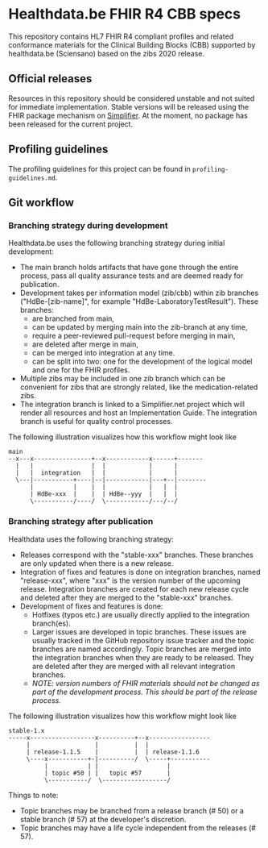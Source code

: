 # Healthdata.be FHIR R4 CBB specs

This repository contains HL7 FHIR R4 compliant profiles and related conformance materials for the Clinical Building Blocks (CBB) supported by healthdata.be (Sciensano) based on the zibs 2020 release.

## Official releases

Resources in this repository should be considered unstable and not suited for immediate implementation. Stable versions will be released using the FHIR package mechanism on [Simplifier](https://simplifier.net/packages). At the moment, no package has been released for the current project.

## Profiling guidelines

The profiling guidelines for this project can be found in `profiling-guidelines.md`.

## Git workflow
### Branching strategy during development
Healthdata.be uses the following branching strategy during initial development:
* The main branch holds artifacts that have gone through the entire process, pass all quality assurance tests and are deemed ready for publication. 
* Development takes per information model (zib/cbb) within zib branches ("HdBe-[zib-name]", for example "HdBe-LaboratoryTestResult"). These branches:
    * are branched from main,
    * can be updated by merging main into the zib-branch at any time,
    * require a peer-reviewed pull-request before merging in main,
    * are deleted after merge in main, 
    * can be merged into integration at any time.
    * can be split into two: one for the development of the logical model and one for the FHIR profiles.    
* Multiple zibs may be included in one zib branch which can be convenient for zibs that are strongly related, like the medication-related zibs.
* The integration branch is linked to a Simplifier.net project which will render all resources and host an Implementation Guide. The integration branch is useful for quality control processes.

The following illustration visualizes how this workflow might look like
```
main
--x---x----------------+--x------------x------+-------
  |   |                |  |            |      |
  |   |  integration   |  |            |      |
  \---|-----------+----|--|------------|---+--|--------
      |           |    |  |            |   |  |  
      | HdBe-xxx  |    |  | HdBe--yyy  |   |  |
      \-----------/----/  \------------/---/--/
```

### Branching strategy after publication
Healthdata uses the following branching strategy:
* Releases correspond with the "stable-xxx" branches. These branches are only updated when there is a new release.
* Integration of fixes and features is done on integration branches, named "release-xxx", where "xxx" is the version number of the upcoming release. Integration branches are created for each new release cycle and deleted after they are merged to the "stable-xxx" branches.
* Development of fixes and features is done:
	* Hotfixes (typos etc.) are usually directly applied to the integration branch(es).
	* Larger issues are developed in topic branches. These issues are usually tracked in the GitHub repository issue tracker and the topic branches are named accordingly. Topic branches are merged into the integration branches when they are ready to be released. They are deleted after they are merged with all relevant integration branches.
	* _NOTE: version numbers of FHIR materials should not be changed as part of the development process. This should be part of the release process._

The following illustration visualizes how this workflow might look like
```
stable-1.x
-----x------------------x----------+--x-----------------
     |                  |          |  |
     | release-1.1.5    |          |  | release-1.1.6
     \----x-----------+-|----------/  \-----+-----------
          |           | |                   |
          | topic #50 | |   topic #57       |
          \-----------/  \------------------/
```
Things to note:
* Topic branches may be branched from a release branch (# 50) or a stable branch (# 57) at the developer's discretion.
* Topic branches may have a life cycle independent from the releases (# 57).